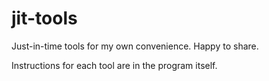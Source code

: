 jit-tools
=========

Just-in-time tools for my own convenience.  Happy to share.

Instructions for each tool are in the program itself.
